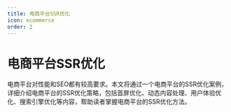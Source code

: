 ```yaml
---
title: 电商平台SSR优化
icon: ecommerce
order: 2
---
```


# 电商平台SSR优化

电商平台对性能和SEO都有较高要求。本文将通过一个电商平台的SSR优化案例，详细介绍电商平台的SSR优化策略，包括首屏优化、动态内容处理、用户体验优化、搜索引擎优化等内容，帮助读者掌握电商平台的SSR优化方法。
